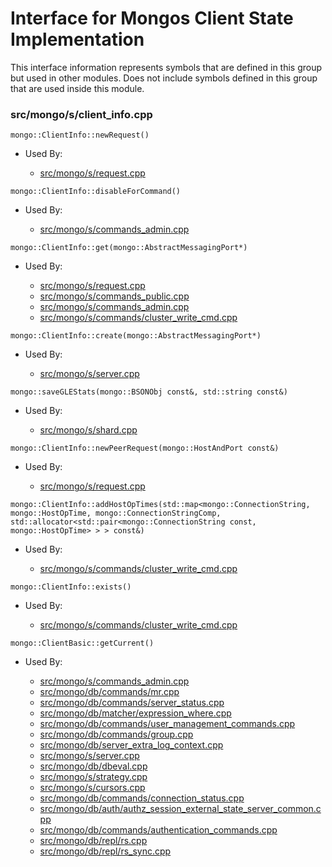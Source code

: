 
# Interface for Mongos Client State Implementation
This interface information represents symbols that are defined in this group but used in other modules.  Does not include symbols defined in this group that are used inside this module.

### src/mongo/s/client\_info.cpp

<div></div>

    mongo::ClientInfo::newRequest()

- Used By:

    - [src/mongo/s/request.cpp](../../../../network/network\_core)

<div></div>

    mongo::ClientInfo::disableForCommand()

- Used By:

    - [src/mongo/s/commands\_admin.cpp](../../../../sharding/mongos\_commands)

<div></div>

    mongo::ClientInfo::get(mongo::AbstractMessagingPort*)

- Used By:

    - [src/mongo/s/request.cpp](../../../../network/network\_core)
    - [src/mongo/s/commands\_public.cpp](../../../../sharding/mongos\_commands)
    - [src/mongo/s/commands\_admin.cpp](../../../../sharding/mongos\_commands)
    - [src/mongo/s/commands/cluster\_write\_cmd.cpp](../../../../network/write\_commands)

<div></div>

    mongo::ClientInfo::create(mongo::AbstractMessagingPort*)

- Used By:

    - [src/mongo/s/server.cpp](../../../../process\_management/mongos\_and\_mongod\_mains)

<div></div>

    mongo::saveGLEStats(mongo::BSONObj const&, std::string const&)

- Used By:

    - [src/mongo/s/shard.cpp](../../../../sharding/shard\_abstraction)

<div></div>

    mongo::ClientInfo::newPeerRequest(mongo::HostAndPort const&)

- Used By:

    - [src/mongo/s/request.cpp](../../../../network/network\_core)

<div></div>

    mongo::ClientInfo::addHostOpTimes(std::map<mongo::ConnectionString, mongo::HostOpTime, mongo::ConnectionStringComp, std::allocator<std::pair<mongo::ConnectionString const, mongo::HostOpTime> > > const&)

- Used By:

    - [src/mongo/s/commands/cluster\_write\_cmd.cpp](../../../../network/write\_commands)

<div></div>

    mongo::ClientInfo::exists()

- Used By:

    - [src/mongo/s/commands/cluster\_write\_cmd.cpp](../../../../network/write\_commands)

<div></div>

    mongo::ClientBasic::getCurrent()

- Used By:

    - [src/mongo/s/commands\_admin.cpp](../../../../sharding/mongos\_commands)
    - [src/mongo/db/commands/mr.cpp](../../../../query\_and\_operation\_handling/database\_commands)
    - [src/mongo/db/commands/server\_status.cpp](../../../../query\_and\_operation\_handling/database\_commands)
    - [src/mongo/db/matcher/expression\_where.cpp](../../../../core\_query\_system/query\_preprocessing)
    - [src/mongo/db/commands/user\_management\_commands.cpp](../../../../security/authorization)
    - [src/mongo/db/commands/group.cpp](../../../../query\_and\_operation\_handling/database\_commands)
    - [src/mongo/db/server\_extra\_log\_context.cpp](../../../../process\_management/logging\_system)
    - [src/mongo/s/server.cpp](../../../../process\_management/mongos\_and\_mongod\_mains)
    - [src/mongo/db/dbeval.cpp](../../../../query\_and\_operation\_handling/database\_commands)
    - [src/mongo/s/strategy.cpp](../../../../network/network\_core)
    - [src/mongo/s/cursors.cpp](../../../../sharding/routing)
    - [src/mongo/db/commands/connection\_status.cpp](../../../../query\_and\_operation\_handling/database\_commands)
    - [src/mongo/db/auth/authz\_session\_external\_state\_server\_common.cpp](../../../../security/authorization)
    - [src/mongo/db/commands/authentication\_commands.cpp](../../../../security/authentication)
    - [src/mongo/db/repl/rs.cpp](../../../../replication/replica\_set\_state)
    - [src/mongo/db/repl/rs\_sync.cpp](../../../../replication/data\_sync)
